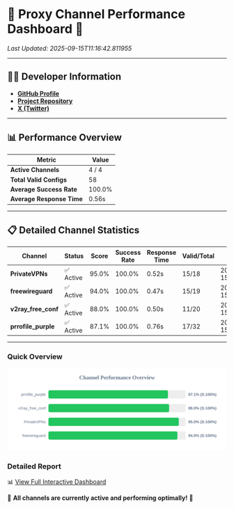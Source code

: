 # 🌟 Proxy Channel Performance Dashboard 🌟

_Last Updated: 2025-09-15T11:16:42.811955_

---

## 👩‍💻 Developer Information

- **[GitHub Profile](https://github.com/4n0nymou3)**  
- **[Project Repository](https://github.com/4n0nymou3/multi-proxy-config-fetcher)**  
- **[X (Twitter)](https://x.com/4n0nymou3)**  

---

## 📊 Performance Overview

| Metric                | Value       |
|-----------------------|-------------|
| **Active Channels**   | 4 / 4       |
| **Total Valid Configs** | 58          |
| **Average Success Rate** | 100.0%      |
| **Average Response Time** | 0.56s       |

---

## 📋 Detailed Channel Statistics

| Channel          | Status     | Score  | Success Rate | Response Time | Valid/Total | Last Success               |
|------------------|------------|--------|--------------|---------------|-------------|----------------------------|
| **PrivateVPNs**  | ✅ Active  | 95.0%  | 100.0% | 0.52s         | 15/18       | 2025-09-15T11:16:42.318332 |
| **freewireguard**  | ✅ Active  | 94.0%  | 100.0% | 0.47s         | 15/19       | 2025-09-15T11:16:42.810183 |
| **v2ray_free_conf**  | ✅ Active  | 88.0%  | 100.0% | 0.50s         | 11/20       | 2025-09-15T11:16:41.763687 |
| **prrofile_purple**  | ✅ Active  | 87.1%  | 100.0% | 0.76s         | 17/32       | 2025-09-15T11:16:41.219302 |

---

### Quick Overview
<div align="center">
  <a href="https://raw.githubusercontent.com/nullluser/NullRepo/refs/heads/main/assets/channel_stats_chart.svg">
    <img src="https://raw.githubusercontent.com/nullluser/NullRepo/refs/heads/main/assets/channel_stats_chart.svg" alt="Source Performance Statistics" width="800">
  </a>
</div>

### Detailed Report
📊 [View Full Interactive Dashboard](https://htmlpreview.github.io/?https://github.com/nullluser/NullRepo/blob/main/assets/performance_report.html)

🎉 **All channels are currently active and performing optimally!** 🎉
